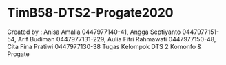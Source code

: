 # TimB58-DTS2-Progate2020
Created by : Anisa Amalia 0447977140-41, Angga Septiyanto 0447977151-54, Arif Budiman 0447977131-229, Aulia Fitri Rahmawati 0447977150-48, Cita Fina Pratiwi 0447977130-38
Tugas Kelompok DTS 2 Komonfo & Progate
